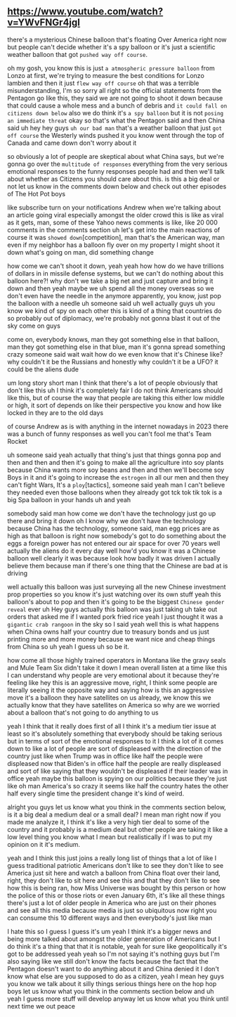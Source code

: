 ## https://www.youtube.com/watch?v=YWvFNGr4jgI

there's a mysterious Chinese balloon
that's floating Over America right now
but people can't decide whether it's a spy balloon or it's just a scientific
weather balloon that got `pushed way off course`.

oh my gosh, you know this is just `a atmospheric pressure balloon` from
Lonzo at first, we're trying to measure the best conditions for Lonzo lambien
and then it just `flew way off course` oh that was a terrible misunderstanding, I'm
so sorry 
all right so the official statements from the Pentagon go like this,
they said we are not going to shoot it down because that could cause a whole mess and a bunch of debris 
and `it could fall on citizens down below` also we do think it's `a spy balloon` but it is not
`posing an immediate threat` okay so
that's what the Pentagon said and then
China said uh hey hey guys `uh our bad man` that's a weather balloon that just
`got off course` the Westerly winds pushed it you know went through the top of
Canada and came down don't worry about it 

so obviously a lot of people are skeptical about what China
says, but we're gonna go over the `multitude of responses` 
everything from the very serious emotional responses to
the funny responses people had and then
we'll talk about whether as Citizens you
should care about this.  is this a big deal or not let us know in the comments
down below and check out other episodes of The Hot Pot boys 

like subscribe turn on your notifications 
Andrew when we're talking about an article going viral
especially amongst the older crowd this
is like as viral as it gets, man, some of
these Yahoo news comments is like, like
20 000 comments in the comments section
uh let's get into the main reactions of course it was `showed down`[competition], man that's
the American way, man even if my neighbor has a balloon fly over on my property I
might shoot it down what's going on man, did something change

how come we can't shoot it down, yeah yeah how how do we have trillions of dollars in in missile
defense systems, but we can't do nothing about this balloon here?! why don't we
take a big net and just capture and
bring it down and then yeah maybe we uh
spend all the money overseas so we don't
even have the needle in the anymore
apparently, you know, just pop the balloon with a needle uh someone said uh well
actually guys uh you know we kind of spy on each other this is kind of a thing
that countries do so probably out of diplomacy, we're probably not gonna blast
it out of the sky come on guys 

come on, everybody knows, man they got something
else in that balloon, man they got
something else in that blue, man it's gonna spread something crazy someone
said wait wait how do we even know that
it's Chinese like? why couldn't it be the
Russians and honestly why couldn't it be
a UFO? it could be the aliens dude

um long story short man I think that there's a lot of people obviously that
don't like this uh I think it's completely fair I do not think Americans
should like this, but of course the way
that people are taking this either low middle or high, it sort of depends on
like their perspective you know and how
like locked in they are to the old days

of course Andrew as is with anything in
the internet nowadays in 2023 there was a bunch of funny responses as well you
can't fool me that's Team Rocket 

uh someone said yeah actually that thing's
just that things gonna pop and then and
then and then it's going to make all the
agriculture into soy plants because
China wants more soy beans and then and
then we'll become soy Boys in it and
it's going to increase the `estrogen` in
all our men and then they can't fight
Wars,  It's a `ploy`[tactics], someone said yeah man I
can't believe they needed even those
balloons when they already got tck tok
tik tok is a big Spa balloon in your
hands uh and yeah 

somebody said man how come we don't have the technology just
go up there and bring it down oh I know
why we don't have the technology because
China has the technology,
 someone said, man egg prices are as high as that
balloon is right now somebody's got to
do something about the eggs a foreign
power has not entered our air space for over 70 years
well actually the aliens do it every day
well how'd you know it was a Chinese
balloon well clearly it was because look
how badly it was driven I actually
believe them because man if there's one
thing that the Chinese are bad at is driving 

well actually this balloon was
just surveying all the new Chinese
investment prop properties so you know
it's just watching over its own stuff
yeah this balloon's about to pop and
then it's going to be the biggest
`Chinese gender reveal` ever
uh Hey guys actually this balloon was
just taking uh take out orders that
asked me if I wanted pork fried rice
yeah I just thought it was a `gigantic crab rangoon` in the sky so I said yeah
well this is what happens when China
owns half your country due to treasury
bonds and us just printing more and more
money because we want nice and cheap
things from China so uh yeah I guess uh
so be it.

how come all those highly trained operators in Montana like the
gravy seals and Mule Team Six didn't
take it down I mean overall listen at a
time like this I can understand why
people are very emotional about it because they're feeling like hey this is
an aggressive move, right, I think some
people are literally seeing it the
opposite way and saying how is this an
aggressive move it's a balloon they have
satellites on us already, we know this we
actually know that they have satellites
on America so why are we worried about a
balloon that's not going to do anything
to us 

yeah I think that it really does
first of all I think it's a medium tier
issue at least so it's absolutely
something that everybody should be taking serious but in terms of sort of
the emotional responses to it I think a lot of it comes down to like a lot of
people are sort of displeased with the
direction of the country just like when
Trump was in office like half the people
were displeased now that Biden's in
office half the people are really
displeased and sort of like saying that
they wouldn't be displeased if their
leader was in office yeah maybe this
balloon is spying on our politics
because they're just like oh man
America's so crazy it seems like half
the country hates the other half every
single time the president change it's
kind of weird. 

alright you guys let us
know what you think in the comments
section below, is it a big deal a medium
deal or a small deal? I mean man right
now if you made me analyze it,
I think it's like a very high tier deal
to some of the country and it probably
is a medium deal but other people are
taking it like a low level thing you
know what I mean but realistically if I
was to put my opinion on it it's medium.

yeah and I think this just joins a
really long list of things that a lot of like I guess traditional patriotic
Americans don't like to see they don't like to see America just sit here and
watch a balloon from China float over
their land, right, they don't like to sit
here and see this and that they don't
like to see how this is being ran, how
Miss Universe was bought by this person
or how the police of this or those riots
or even January 6th, it's like all these
things there's just a lot of older
people in America who are just on their
phones and see all this media because
media is just so ubiquitous now right
you can consume this 10 different ways
and then everybody's just like man 

I hate this so I guess I guess it's um
yeah I think it's a bigger news and
being more talked about amongst the
older generation of Americans but I do
think it's a thing that that it is
notable,
yeah for sure like geopolitically it's got to be addressed
yeah yeah so I'm not saying it's nothing
guys but I'm also saying like we still
don't know the facts because the fact
that the Pentagon doesn't want to do
anything about it and China denied it I
don't know what else are you supposed to
do as a citizen, 
yeah I mean hey guys you
know we talk about it silly things
serious things here on the hop hop boys
let us know what you think in the
comments section below and uh yeah I
guess more stuff will develop anyway let
us know what you think until next time
we out peace